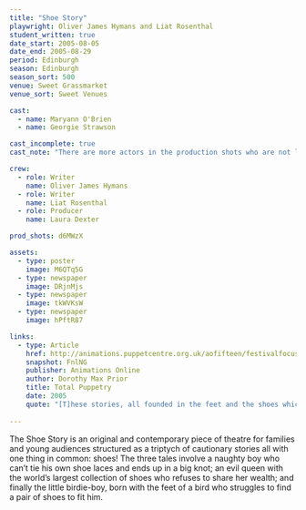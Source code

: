 ```yaml
---
title: "Shoe Story"
playwright: Oliver James Hymans and Liat Rosenthal
student_written: true
date_start: 2005-08-05
date_end: 2005-08-29
period: Edinburgh
season: Edinburgh
season_sort: 500
venue: Sweet Grassmarket
venue_sort: Sweet Venues

cast:
  - name: Maryann O'Brien
  - name: Georgie Strawson

cast_incomplete: true 
cast_note: "There are more actors in the production shots who are not listed here."

crew:
  - role: Writer
    name: Oliver James Hymans
  - role: Writer
    name: Liat Rosenthal
  - role: Producer
    name: Laura Dexter

prod_shots: d6MWzX

assets:
  - type: poster
    image: M6QTq5G
  - type: newspaper
    image: DRjnMjs
  - type: newspaper
    image: tkWVKsW
  - type: newspaper
    image: hPftR87

links:
  - type: Article 
    href: http://animations.puppetcentre.org.uk/aofifteen/festivalfocus_totalpuppet.html
    snapshot: FnlNG
    publisher: Animations Online
    author: Dorothy Max Prior 
    title: Total Puppetry
    date: 2005
    quote: "[T]hese stories, all founded in the feet and the shoes which adorn them, are tied together well by their metaphorical shoelaces and are told by skilled performers who present a bunch of dynamic characters in energised performances"
    
---
```


The Shoe Story is an original and contemporary piece of theatre for families and young audiences structured as a triptych of cautionary stories all with one thing in common: shoes! The three tales involve a naughty boy who can’t tie his own shoe laces and ends up in a big knot; an evil queen with the world’s largest collection of shoes who refuses to share her wealth; and finally the little birdie-boy, born with the feet of a bird who struggles to find a pair of shoes to fit him.

